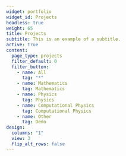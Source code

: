 ```yaml
---
widget: portfolio
widget_id: Projects
headless: true
weight: 65
title: Projects
subtitle: This is an example of a subtitle.
active: true
content:
  page_type: projects
  filter_default: 0
  filter_button:
    - name: All
      tag: "*"
    - name: Mathematics
      tag: Mathematics
    - name: Physics
      tag: Physics
    - name: Computational Physics
      tag: Computational Physics
    - name: Other
      tag: Demo
design:
  columns: "1"
  view: 3
  flip_alt_rows: false
---
```

